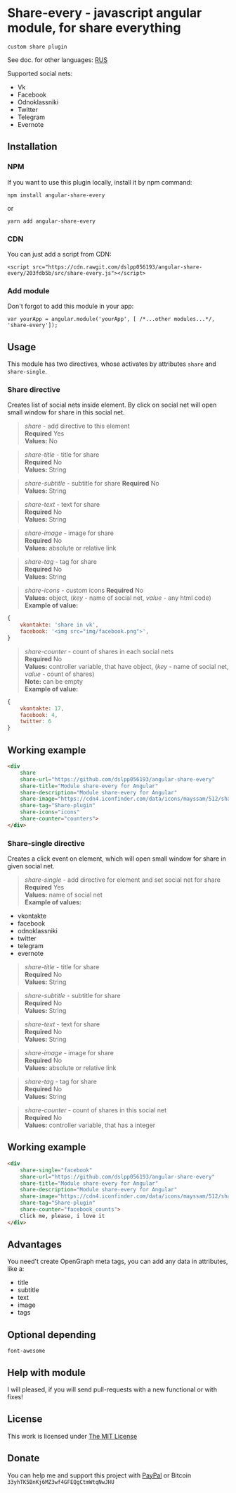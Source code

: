 # Share-every - javascript angular module, for share everything
``custom share plugin``

See doc. for other languages: [RUS](README_RU.md)

Supported social nets:

-  Vk
-  Facebook
-  Odnoklassniki
-  Twitter
-  Telegram
-  Evernote

## Installation

### NPM
If you want to use this plugin locally, install it by npm command:

```
npm install angular-share-every
```
or
```
yarn add angular-share-every
```

### CDN
You can just add a script from CDN:

```
<script src="https://cdn.rawgit.com/dslpp056193/angular-share-every/203fdb5b/src/share-every.js"></script>
```

### Add module
Don't forgot to add this module in your app:
```
var yourApp = angular.module('yourApp', [ /*...other modules...*/, 'share-every']);
```

## Usage

This module has two directives, whose activates by attributes `share` and `share-single`.

### Share directive

Creates list of social nets inside element. By click on social net will open small window for share in this social net.

> *share* - add directive to this element  
**Required** Yes  
**Values:** No  

> *share-title* - title for share  
**Required** No    
**Values:** String  

> *share-subtitle* - subtitle for share
**Required** No    
**Values:** String  

> *share-text* - text for share  
**Required** No    
**Values:** String  

> *share-image* - image for share  
**Required** No    
**Values:** absolute or relative link  

> *share-tag* - tag for share   
**Required** No    
**Values:** String  

> *share-icons* - custom icons
**Required** No    
**Values:** object, (_key_ - name of social net, _value_ - any html code)  
**Example of value:**
```javascript
{
    vkontakte: 'share in vk',
    facebook: '<img src="img/facebook.png">',
}
```

> *share-counter* - count of shares in each social nets  
**Required** No    
**Values:** controller variable, that have object, (_key_ - name of social net, _value_ - count of shares)  
**Note:** can be empty  
**Example of value:**
```javascript
{
    vkontakte: 17,
    facebook: 4,
    twitter: 6
}
```

## Working example

```html
<div 
    share
    share-url="https://github.com/dslpp056193/angular-share-every"
    share-title="Module share-every for Angular" 
    share-description="Module share-every for Angular" 
    share-image="https://cdn4.iconfinder.com/data/icons/mayssam/512/share-128.png" 
    share-tag="Share-plugin"
    share-icons="icons"
    share-counter="counters">
</div>
```

### Share-single directive

Creates a click event on element, which will open small window for share in given social net.

> *share-single* - add directive for element and set social net for share
**Required** Yes  
**Values:** name of social net  
**Example of values:**   
-  vkontakte
-  facebook
-  odnoklassniki
-  twitter
-  telegram
-  evernote

> *share-title* - title for share  
**Required** No    
**Values:** String  

> *share-subtitle* - subtitle for share  
**Required** No    
**Values:** String  

> *share-text* - text for share  
**Required** No    
**Values:** String  

> *share-image* - image for share  
**Required** No    
**Values:** absolute or relative link  

> *share-tag* - tag for share  
**Required** No    
**Values:** String  


> *share-counter* - count of shares in this social net  
**Required** No    
**Values:** controller variable, that has a integer  

## Working example

```Html
<div 
    share-single="facebook"
    share-url="https://github.com/dslpp056193/angular-share-every"
    share-title="Module share-every for Angular" 
    share-description="Module share-every for Angular" 
    share-image="https://cdn4.iconfinder.com/data/icons/mayssam/512/share-128.png" 
    share-tag="Share-plugin"
    share-counter="facebook_counts">
    Click me, please, i love it
</div>
```

## Advantages
You need't create OpenGraph meta tags, you can add any data in attributes, like a:
- title
- subtitle
- text
- image
- tags

## Optional depending
``font-awesome``

## Help with module
I will pleased, if you will send pull-requests with a new functional or with fixes!

## License
This work is licensed under [The MIT License](https://opensource.org/licenses/MIT)

## Donate
You can help me and support this project with  [PayPal](https://www.paypal.me/IlyaMedzhidov) or Bitcoin  `33yhTK5BnKj6MZ3wf4GFEQgCtmWtqNwJHU`
